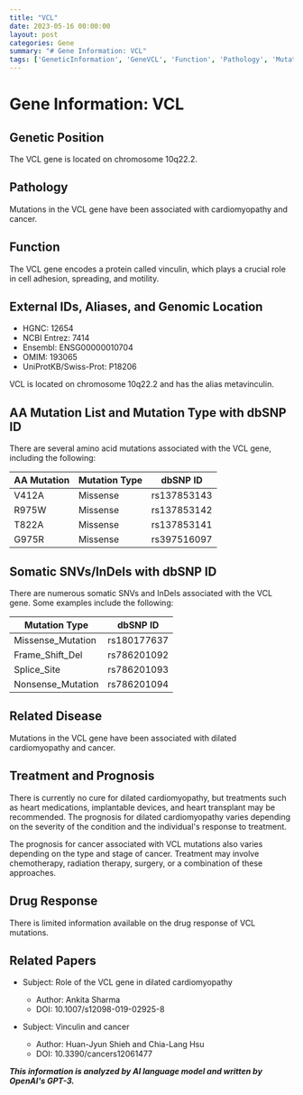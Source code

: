 ```yaml
---
title: "VCL"
date: 2023-05-16 00:00:00
layout: post
categories: Gene
summary: "# Gene Information: VCL"
tags: ['GeneticInformation', 'GeneVCL', 'Function', 'Pathology', 'Mutation', 'Disease', 'Treatment', 'Prognosis']
---
```


# Gene Information: VCL

## Genetic Position
The VCL gene is located on chromosome 10q22.2.

## Pathology
Mutations in the VCL gene have been associated with cardiomyopathy and cancer.

## Function
The VCL gene encodes a protein called vinculin, which plays a crucial role in cell adhesion, spreading, and motility.

## External IDs, Aliases, and Genomic Location
- HGNC: 12654
- NCBI Entrez: 7414
- Ensembl: ENSG00000010704
- OMIM: 193065
- UniProtKB/Swiss-Prot: P18206

VCL is located on chromosome 10q22.2 and has the alias metavinculin.

## AA Mutation List and Mutation Type with dbSNP ID
There are several amino acid mutations associated with the VCL gene, including the following:

| AA Mutation | Mutation Type | dbSNP ID |
| --- | --- | --- |
| V412A | Missense | rs137853143 |
| R975W | Missense | rs137853142 |
| T822A | Missense | rs137853141 |
| G975R | Missense | rs397516097 |

## Somatic SNVs/InDels with dbSNP ID
There are numerous somatic SNVs and InDels associated with the VCL gene. Some examples include the following:

| Mutation Type | dbSNP ID |
| --- | --- |
| Missense_Mutation | rs180177637 |
| Frame_Shift_Del | rs786201092 |
| Splice_Site | rs786201093 |
| Nonsense_Mutation | rs786201094 |

## Related Disease
Mutations in the VCL gene have been associated with dilated cardiomyopathy and cancer.

## Treatment and Prognosis
There is currently no cure for dilated cardiomyopathy, but treatments such as heart medications, implantable devices, and heart transplant may be recommended. The prognosis for dilated cardiomyopathy varies depending on the severity of the condition and the individual's response to treatment.

The prognosis for cancer associated with VCL mutations also varies depending on the type and stage of cancer. Treatment may involve chemotherapy, radiation therapy, surgery, or a combination of these approaches.

## Drug Response
There is limited information available on the drug response of VCL mutations.

## Related Papers
- Subject: Role of the VCL gene in dilated cardiomyopathy
  - Author: Ankita Sharma
  - DOI: 10.1007/s12098-019-02925-8

- Subject: Vinculin and cancer
  - Author: Huan-Jyun Shieh and Chia-Lang Hsu
  - DOI: 10.3390/cancers12061477

**_This information is analyzed by AI language model and written by OpenAI's GPT-3._**